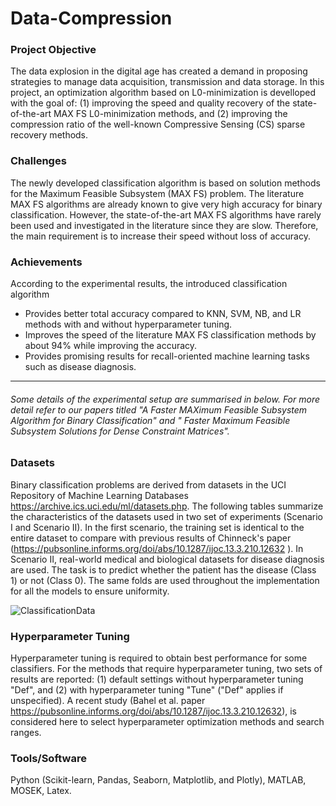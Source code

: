 # Data-Compression
### Project Objective 
The data explosion in the digital age has created a demand in proposing strategies to manage data acquisition, transmission and data storage. In this project, an optimization algorithm based on L0-minimization is develloped with the goal of: (1) improving the speed and quality recovery of the state-of-the-art MAX FS L0-minimization methods, and (2) improving the compression ratio of the well-known Compressive Sensing (CS) sparse recovery methods. 

### Challenges 
The newly developed classification algorithm is based on solution methods for the Maximum Feasible Subsystem (MAX FS) problem. The literature MAX FS algorithms are already known to give very high accuracy for binary classification. However, the state-of-the-art MAX FS algorithms have rarely been used and investigated in the literature since they are slow. Therefore, the main requirement is to increase their speed without loss of accuracy.

### Achievements
According to the experimental results, the introduced classification algorithm

- Provides better total accuracy compared to KNN, SVM, NB, and LR methods with and without hyperparameter tuning. 
- Improves the speed of the literature MAX FS classification methods by about 94% while improving the accuracy.
- Provides promising results for recall-oriented machine learning tasks such as disease diagnosis. 

-----------------------------------------------------------------------------------------------------------------------------------------------------------------------------------
###### Some details of the experimental setup are summarised in below. For more detail refer to our papers titled "A Faster MAXimum Feasible Subsystem Algorithm for Binary Classification" and " Faster Maximum Feasible Subsystem Solutions for Dense Constraint Matrices".

### Datasets
 Binary classification problems are derived from datasets in the UCI Repository of Machine Learning Databases https://archive.ics.uci.edu/ml/datasets.php. The following tables summarize the characteristics of the datasets used in two set of experiments (Scenario I and Scenario II). In the first scenario, the training set is identical to the entire dataset to compare with previous results of Chinneck's paper (https://pubsonline.informs.org/doi/abs/10.1287/ijoc.13.3.210.12632 ). In Scenario II, real-world medical and biological datasets for disease diagnosis are used. The task is to predict whether the patient has the disease (Class 1) or not (Class 0). The same folds are used throughout the implementation for all the models to ensure uniformity.

![ClassificationData](https://user-images.githubusercontent.com/59096353/114231621-a9c6b880-9948-11eb-9bc4-508e4ba45e78.png)

### Hyperparameter Tuning

Hyperparameter tuning is required to obtain best performance for some classifiers. For the methods that require hyperparameter tuning, two sets of results are reported: (1) default settings without hyperparameter tuning "Def", and (2) with hyperparameter tuning "Tune" ("Def" applies if unspecified). A recent study (Bahel et al. paper https://pubsonline.informs.org/doi/abs/10.1287/ijoc.13.3.210.12632), is considered here to select hyperparameter optimization methods and search ranges.

### Tools/Software
Python (Scikit-learn, Pandas, Seaborn, Matplotlib, and Plotly), MATLAB, MOSEK, Latex.
